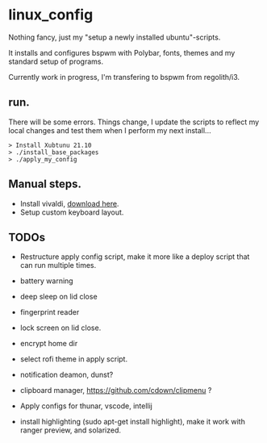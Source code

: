 # linux_config
Nothing fancy, just my "setup a newly installed ubuntu"-scripts.

It installs and configures bspwm with Polybar, fonts, themes and my standard setup of programs.

Currently work in progress, I'm transfering to bspwm from regolith/i3.


## run.
There will be some errors. Things change, I update the scripts to reflect my local changes and test them when I perform my next install...
```
> Install Xubtunu 21.10
> ./install_base_packages
> ./apply_my_config

```

## Manual steps.
- Install vivaldi, [download here](https://vivaldi.com/sv/download/).
- Setup custom keyboard layout.


## TODOs
- Restructure apply config script, make it more like a deploy script that can run multiple times.

- battery warning
- deep sleep on lid close
- fingerprint reader
- lock screen on lid close.
- encrypt home dir

- select rofi theme in apply script.

- notification deamon, dunst?
- clipboard manager, https://github.com/cdown/clipmenu ?
- Apply configs for thunar, vscode, intellij

- install highlighting (sudo apt-get install highlight), make it work with ranger preview, and solarized.

